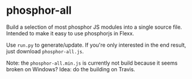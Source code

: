 # phosphor-all

Build a selection of most phosphor JS modules into a single source file.
Intended to make it easy to use phosphorjs in Flexx.

Use `run.py` to generate/update. If you're only interested in the end
result, just download `phosphor-all.js`.

Note: the `phosphor-all.min.js` is currently not build because it seems
broken on Windows? Idea: do the building on Travis.
